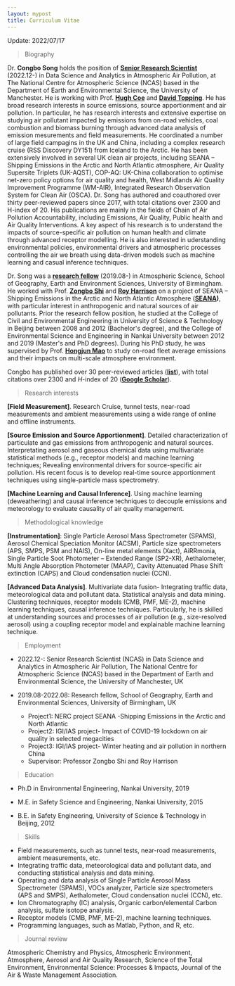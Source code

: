 ```yaml
---
layout: mypost
title: Curriculum Vitae
---
```

Update: 2022/07/17

> Biography

Dr. **Congbo Song** holds the position of <span style="color:blue">**[Senior Research Scientist](https://research.manchester.ac.uk/en/persons/congbo-song)**</span> (2022.12-) in Data Science and Analytics in Atmospheric Air Pollution, at The National Centre for Atmospheric Science (NCAS) based in the Department of Earth and Environmental Science, the University of Manchester. He is working with Prof. **[Hugh Coe](https://www.research.manchester.ac.uk/portal/hugh.coe.html)** and **[David Topping](https://research.manchester.ac.uk/en/persons/david.topping)**. He has broad research interests in source emissions, source apportionment and air pollution. In particular, he has research interests and extensive expertise on studying air pollutant impacted by emissions from on-road vehicles, coal combustion and biomass burning through advanced data analysis of emission mesurements and field measurements. He coordinated a number of large field campagins in the UK and China, including a complex research cruise (RSS Discovery DY151) from Iceland to the Arctic. He has been extensively involved in several UK clean air projects, including SEANA – Shipping Emissions in the Arctic and North Atlantic atmosphere, Air Quality Supersite Triplets (UK-AQST), COP-AQ: UK-China collaboration to optimise net-zero policy options for air quality and health, West Midlands Air Quality Improvement Programme (WM-AIR), Integrated Research Observation System for Clean Air (OSCA). Dr. Song has authored and coauthored over thirty peer-reviewed papers since 2017, with total citations over 2300 and H-index of 20. His publications are mainly in the fields of Chain of Air Pollution Accountability, including Emissions, Air Quality, Public health and Air Quality Interventions. A key aspect of his research is to understand the impacts of source-specific air pollution on human health and climate through advanced receptor modelling. He is also interested in uderstanding environmental policies, environmental drivers and atmospheric processes controlling the air we breath using data-driven models such as machine learning and casual inference techniques.

Dr. Song was a <span style="color:blue">**[research fellow](https://research.birmingham.ac.uk/en/persons/congbo-song)**</span> (2019.08-) in Atmospheric Science, School of Geography, Earth and Environment Sciences, University of Birmingham. He worked with Prof. **[Zongbo Shi](https://www.birmingham.ac.uk/staff/profiles/gees/shi-zongbo.aspx)** and **[Roy Harrison](https://www.birmingham.ac.uk/staff/profiles/gees/harrison-roy.aspx)** on a project of SEANA – Shipping Emissions in the Arctic and North Atlantic Atmosphere (**[SEANA](https://www.birmingham.ac.uk/research/activity/environmental-health/projects/seana/index.aspx))**, with particular interest in anthropogenic and natural sources of air pollutants. Prior the research fellow position, he studied at the College of Civil and Environmental Engineering in University of Science & Technology in Beijing between 2008 and 2012 (Bachelor's degree), and the College of Environmental Science and Engineering in Nankai University between 2012 and 2019 (Master's and PhD degrees). During his PhD study, he was supervised by Prof. **[Hongjun Mao](https://env.nankai.edu.cn/2019/0612/c14180a177249/page.htm)** to study on-road fleet average emissions and their impacts on multi-scale atmosphere environment.

Congbo has published over 30 peer-reviewed articles (**[list](/pages/publications)**), with total citations over 2300 and *H*-index of 20 (**[Google Scholar](https://scholar.google.com/citations?user=JcL-uzcAAAAJ&hl=en)**).

> Research interests

**[Field Measurement]**. Research Cruise, tunnel tests, near-road measurements and ambient measurements using a wide range of online and offline instruments. 

**[Source Emission and Source Apportionment]**. Detailed characterization of particulate and gas emissions from anthropogenic and natural sources. Interpretating aerosol and gaseous chemical data using multivariate statistical methods (e.g., receptor models) and machine learning techniques; Revealing environmental drivers for source-specific air pollution. His recent focus is to develop real-time source apportionment techniques using single-particle mass spectrometry. 

**[Machine Learning and Causal Inference]**. Using machine learning (deweathering) and causal inference techniques to decouple emissions and meteorology to evaluate causality of air quality management.

> Methodological knowledge

**[Instrumentation]**: Single Particle Aerosol Mass Spectrometer (SPAMS), Aerosol Chemical Speciation Monitor (ACSM), Particle size spectrometers (APS, SMPS, PSM and NAIS), On-line metal elements (Xact), AiRRmonia, Single Particle Soot Photometer – Extended Range (SP2-XR), Aethalometer, Multi Angle Absorption Photometer (MAAP), Cavity Attenuated Phase Shift extinction (CAPS) and Cloud condensation nuclei (CCN). 

**[Advanced Data Analysis]**. Multivariate data fusion- Integrating traffic data, meteorological data and pollutant data. Statistical analysis and data mining. Clustering techniques, receptor models (CMB, PMF, ME-2), machine learning techniques, causal inference techniques. Particularly, he is skilled at understanding sources and processes of air pollution (e.g., size-resolved aerosol) using a coupling receptor model and explainable machine learning technique.

> Employment
- 2022.12-: Senior Research Scientist (NCAS) in Data Science and Analytics in Atmospheric Air Pollution, The National Centre for Atmospheric Science (NCAS) based in the Department of Earth and Environmental Science, the University of Manchester, UK

- 2019.08-2022.08: Research fellow, School of Geography, Earth and Environmental Sciences, University of Birmingham, UK
  * Project1: NERC project SEANA -Shipping Emissions in the Arctic and North Atlantic
  * Project2: IGI/IAS project- Impact of COVID-19 lockdown on air quality in selected megacities
  * Project3: IGI/IAS project- Winter heating and air pollution in northern China
  * Supervisor: Professor Zongbo Shi and Roy Harrison

> Education

- Ph.D in Environmental Engineering, Nankai University, 2019

- M.E. in Safety Science and Engineering, Nankai University, 2015

- B.E. in Safety Engineering, University of Science & Technology in Beijing, 2012

> Skills

* Field measurements, such as tunnel tests, near-road measurements, ambient measurements, etc.
* Integrating traffic data, meteorological data and pollutant data, and conducting statistical analysis and data mining.
* Operating and data analysis of Single Particle Aerosol Mass Spectrometer (SPAMS), VOCs analyzer, Particle size spectrometers (APS and SMPS), Aethalometer, Cloud condensation nuclei (CCN), etc.
* Ion Chromatography (IC) analysis, Organic carbon/elemental Carbon analysis, sulfate isotope analysis.
* Receptor models (CMB, PMF, ME-2), machine learning techniques.
* Programming languages, such as Matlab, Python, and R, etc.

> Journal review

Atmospheric Chemistry and Physics, Atmospheric Environment, Atmosphere, Aerosol and Air Quality Research, Science of the Total Environment, Environmental Science: Processes & Impacts, Journal of the Air & Waste Management Association.
